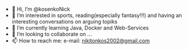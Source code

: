 - 👋 Hi, I’m @kosenkoNick
- 👀 I’m interested in sports, reading(especially fantasy!!!) and having an interesting conversations on arguing topiks
- 🌱 I’m currently learning Java, Docker and Web-Services
- 💞️ I’m looking to collaborate on ...
- 📫 How to reach me:
                    e-mail: nikitonkos2002@gmail.com

<!---
kosenkoNick/kosenkoNick is a ✨ special ✨ repository because its `README.md` (this file) appears on your GitHub profile.
You can click the Preview link to take a look at your changes.
--->
